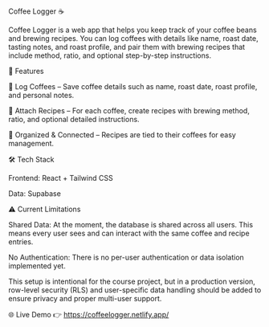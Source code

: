 Coffee Logger ☕

Coffee Logger is a web app that helps you keep track of your coffee beans and brewing recipes.
You can log coffees with details like name, roast date, tasting notes, and roast profile, and pair them with brewing recipes that include method, ratio, and optional step-by-step instructions.

🚀 Features

📒 Log Coffees – Save coffee details such as name, roast date, roast profile, and personal notes.

📝 Attach Recipes – For each coffee, create recipes with brewing method, ratio, and optional detailed instructions.

🔄 Organized & Connected – Recipes are tied to their coffees for easy management.

🛠️ Tech Stack

Frontend: React + Tailwind CSS

Data: Supabase 


⚠️ Current Limitations

Shared Data: At the moment, the database is shared across all users. This means every user sees and can interact with the same coffee and recipe entries.

No Authentication: There is no per-user authentication or data isolation implemented yet.

This setup is intentional for the course project, but in a production version, row-level security (RLS) and user-specific data handling should be added to ensure privacy and proper multi-user support.

🌐 Live Demo
👉 https://coffeelogger.netlify.app/
